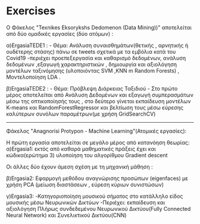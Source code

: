 # Exercises

Ο Φάκελος "Texnikes Eksorykshs Dedomenon (Data Mining))" αποτελείται από δύο ομαδικές εργασίες (δύο ατόμων) :

α)ErgasiaTEDE1 :
      - Θέμα: Ανάλυση συναισθημάτων(θετικής , αρνητικής ή ουδέτερης στάσης) πάνω σε tweets σχετικά με τα εμβόλια κατά του Covid19
      -περιέχει προεπεξεργασία και καθαρισμό δεδομένων, ανάλυση δεδομένων ,εξαγωγή χαρακτηριστικών , δημιουργία και αξιολόγηση μοντέλων ταξινόμησης (υλοποιόντας SVM ,KNN m Random          Forests) , Μοντελοποίηση LDA . 
      
β)ErgasiaTEDE2 : 
      - Θέμα: Πρόβλεψη Διάρκειας Ταξιδιού 
      - Στο πρώτο μέρος αποτελείται από Ανάλυση Δεδομένων και εξαγωγή συμπερασμάτων μέσω της οπτικοποίησής τους , στο δεύτερο γίνεται εκπαίδευση μοντέλων K-means        και RandomForestRegressor και βελτίωση τους μέσω εύρεσης καλύτερων συνόλων παραμέτρων(με χρήση GridSearchCV)

_______________________________________________________________

Φάκελος "Anagnorisi Protypon - Machine Learning"(Ατομικές εργασίες):

Η πρώτη εργασία αποτελείται σε μεγάλο μέρος από κατανόηση θεωρίας: 
α)Ergasia1: εκτός από καθαρά μαθηματικές πράξεις έχει και κώδικα(ερώτημα 3) υλοποίηση του αλγορίθμου Gradient descent

Οι άλλες δύο έχουν άμεση σχέση με τη μηχανική μάθηση  :

β)Ergasia2: Εφαρμογή μεθόδου αναγνώρισης προσώπων (eigenfaces) με χρήση PCA (μείωση διαστάσεων , εύρεση κύριων συνιστώσων)

γ)Ergasia3: 
      -Κατηγοριοποίηση μουσικού σήματος στο κατάλληλο είδος μουσικής μέσω Νευρωνικών Δικτύων 
      -Περιέχει: εκπαίδευση και αξιολόγηση Πλήρως συνδεδεμένου Νευρωνικού Δικτύου(Fully Connected Neural Network) και Συνελικτικού Δικτύου(CNN)
            
